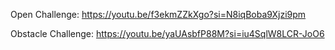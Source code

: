 Open Challenge:
https://youtu.be/f3ekmZZkXgo?si=N8iqBoba9Xjzi9pm

Obstacle Challenge:
https://youtu.be/yaUAsbfP88M?si=iu4SqlW8LCR-JoO6